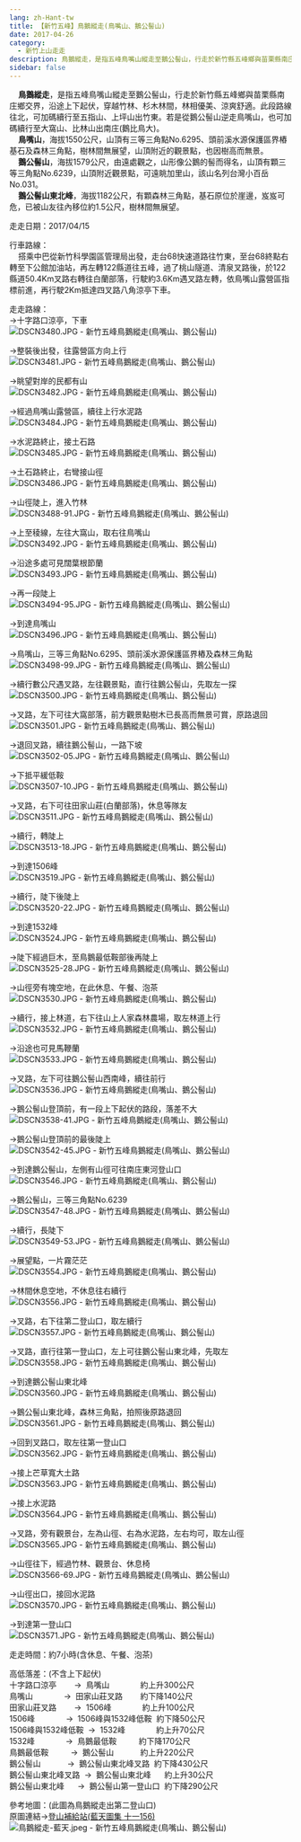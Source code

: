 ```yaml
---
lang: zh-Hant-tw
title: 【新竹五峰】鳥鵝縱走(鳥嘴山、鵝公髻山)
date: 2017-04-26
category: 
  - 新竹上山走走
description: 鳥鵝縱走，是指五峰鳥嘴山縱走至鵝公髻山，行走於新竹縣五峰鄉與苗栗縣南庄鄉交界，沿途上下起伏，穿越竹林、杉木林間，林相優美、涼爽舒適。此段路線往北，可加碼續行至五指山、上坪山出竹東。若是從鵝公髻山逆走鳥嘴山，也可加碼續行至大窩山、比林山出南庄(鵝比鳥大)。 鳥嘴山，海拔1550公尺，山頂有三等三角點No.6295、頭前溪水源保護區界樁基石及森林三角點，樹林間無展望，山頂附近的觀景點，也因樹高而無景。 鵝公髻山，海拔1579公尺，由遠處觀之，山形像公鵝的髻而得名，山頂有顆三等三角點No.6239，山頂附近觀景點，可遠眺加里山，該山名列台灣小百岳No.031。 鵝公髻山東北峰，海拔1182公尺，有顆森林三角點，基石原位於崖邊，岌岌可危，已被山友往內移位約1.5公尺，樹林間無展望。
sidebar: false
---
```


    **鳥鵝縱走**，是指五峰鳥嘴山縱走至鵝公髻山，行走於新竹縣五峰鄉與苗栗縣南庄鄉交界，沿途上下起伏，穿越竹林、杉木林間，林相優美、涼爽舒適。此段路線往北，可加碼續行至五指山、上坪山出竹東。若是從鵝公髻山逆走鳥嘴山，也可加碼續行至大窩山、比林山出南庄(鵝比鳥大)。  
    **鳥嘴山**，海拔1550公尺，山頂有三等三角點No.6295、頭前溪水源保護區界樁基石及森林三角點，樹林間無展望，山頂附近的觀景點，也因樹高而無景。  
    **鵝公髻山**，海拔1579公尺，由遠處觀之，山形像公鵝的髻而得名，山頂有顆三等三角點No.6239，山頂附近觀景點，可遠眺加里山，該山名列台灣小百岳No.031。  
    **鵝公髻山東北峰**，海拔1182公尺，有顆森林三角點，基石原位於崖邊，岌岌可危，已被山友往內移位約1.5公尺，樹林間無展望。

走走日期：2017/04/15

行車路線：  
    搭乘中巴從新竹科學園區管理局出發，走台68快速道路往竹東，至台68終點右轉至下公館加油站，再左轉122縣道往五峰，過了桃山隧道、清泉叉路後，於122縣道50.4Km叉路右轉往白蘭部落，行駛約3.6Km遇叉路左轉，依鳥嘴山露營區指標前進，再行駛2Km抵達四叉路八角涼亭下車。

走走路線：  
→十字路口涼亭，下車  
![DSCN3480.JPG - 新竹五峰鳥鵝縱走(鳥嘴山、鵝公髻山)](image/1159966732_l.jpg)

→整裝後出發，往露營區方向上行  
![DSCN3481.JPG - 新竹五峰鳥鵝縱走(鳥嘴山、鵝公髻山)](image/1159966531_l.jpg)

→眺望對岸的民都有山  
![DSCN3482.JPG - 新竹五峰鳥鵝縱走(鳥嘴山、鵝公髻山)](image/1159965418_l.jpg)

→經過鳥嘴山露營區，續往上行水泥路  
![DSCN3484.JPG - 新竹五峰鳥鵝縱走(鳥嘴山、鵝公髻山)](image/1159965237_l.jpg)

→水泥路終止，接土石路  
![DSCN3485.JPG - 新竹五峰鳥鵝縱走(鳥嘴山、鵝公髻山)](image/1159966734_l.jpg)

→土石路終止，右彎接山徑  
![DSCN3486.JPG - 新竹五峰鳥鵝縱走(鳥嘴山、鵝公髻山)](image/1159965532_l.jpg)

→山徑陡上，進入竹林  
![DSCN3488-91.JPG - 新竹五峰鳥鵝縱走(鳥嘴山、鵝公髻山)](image/1159965924_l.jpg)

→上至稜線，左往大窩山，取右往鳥嘴山  
![DSCN3492.JPG - 新竹五峰鳥鵝縱走(鳥嘴山、鵝公髻山)](image/1159965028_l.jpg)

→沿途多處可見闊葉根節蘭  
![DSCN3493.JPG - 新竹五峰鳥鵝縱走(鳥嘴山、鵝公髻山)](image/1159964728_l.jpg)

→再一段陡上  
![DSCN3494-95.JPG - 新竹五峰鳥鵝縱走(鳥嘴山、鵝公髻山)](image/1159965420_l.jpg)

→到達鳥嘴山  
![DSCN3496.JPG - 新竹五峰鳥鵝縱走(鳥嘴山、鵝公髻山)](image/1159965928_l.jpg)

→鳥嘴山，三等三角點No.6295、頭前溪水源保護區界樁及森林三角點  
![DSCN3498-99.JPG - 新竹五峰鳥鵝縱走(鳥嘴山、鵝公髻山)](image/1159965535_l.jpg)

→續行數公尺遇叉路，左往觀景點，直行往鵝公髻山，先取左一探  
![DSCN3500.JPG - 新竹五峰鳥鵝縱走(鳥嘴山、鵝公髻山)](image/1159965033_l.jpg)

→叉路，左下可往大窩部落，前方觀景點樹木已長高而無景可賞，原路退回  
![DSCN3501.JPG - 新竹五峰鳥鵝縱走(鳥嘴山、鵝公髻山)](image/1159965034_l.jpg)

→退回叉路，續往鵝公髻山，一路下坡  
![DSCN3502-05.JPG - 新竹五峰鳥鵝縱走(鳥嘴山、鵝公髻山)](image/1159965932_l.jpg)

→下抵平緩低鞍  
![DSCN3507-10.JPG - 新竹五峰鳥鵝縱走(鳥嘴山、鵝公髻山)](image/1159963830_l.jpg)

→叉路，右下可往田家山莊(白蘭部落)，休息等隊友  
![DSCN3511.JPG - 新竹五峰鳥鵝縱走(鳥嘴山、鵝公髻山)](image/1159965242_l.jpg)

→續行，轉陡上  
![DSCN3513-18.JPG - 新竹五峰鳥鵝縱走(鳥嘴山、鵝公髻山)](image/1159965934_l.jpg)

→到達1506峰  
![DSCN3519.JPG - 新竹五峰鳥鵝縱走(鳥嘴山、鵝公髻山)](image/1159964925_l.jpg)

→續行，陡下後陡上  
![DSCN3520-22.JPG - 新竹五峰鳥鵝縱走(鳥嘴山、鵝公髻山)](image/1159965245_l.jpg)

→到達1532峰  
![DSCN3524.JPG - 新竹五峰鳥鵝縱走(鳥嘴山、鵝公髻山)](image/1159964732_l.jpg)

→陡下經過巨木，至鳥鵝最低鞍部後再陡上  
![DSCN3525-28.JPG - 新竹五峰鳥鵝縱走(鳥嘴山、鵝公髻山)](image/1159966741_l.jpg)

→山徑旁有塊空地，在此休息、午餐、泡茶  
![DSCN3530.JPG - 新竹五峰鳥鵝縱走(鳥嘴山、鵝公髻山)](image/1159966537_l.jpg)

→續行，接上林道，右下往山上人家森林農場，取左林道上行  
![DSCN3532.JPG - 新竹五峰鳥鵝縱走(鳥嘴山、鵝公髻山)](image/1159965733_l.jpg)

→沿途也可見馬鞭蘭  
![DSCN3533.JPG - 新竹五峰鳥鵝縱走(鳥嘴山、鵝公髻山)](image/1159964735_l.jpg)

→叉路，左下可往鵝公髻山西南峰，續往前行  
![DSCN3536.JPG - 新竹五峰鳥鵝縱走(鳥嘴山、鵝公髻山)](image/1159966746_l.jpg)

→鵝公髻山登頂前，有一段上下起伏的路段，落差不大  
![DSCN3538-41.JPG - 新竹五峰鳥鵝縱走(鳥嘴山、鵝公髻山)](image/1159964929_l.jpg)

→鵝公髻山登頂前的最後陡上  
![DSCN3542-45.JPG - 新竹五峰鳥鵝縱走(鳥嘴山、鵝公髻山)](image/1159964930_l.jpg)

→到達鵝公髻山，左側有山徑可往南庄東河登山口  
![DSCN3546.JPG - 新竹五峰鳥鵝縱走(鳥嘴山、鵝公髻山)](image/1159965734_l.jpg)

→鵝公髻山，三等三角點No.6239  
![DSCN3547-48.JPG - 新竹五峰鳥鵝縱走(鳥嘴山、鵝公髻山)](image/1159965622_l.jpg)

→續行，長陡下  
![DSCN3549-53.JPG - 新竹五峰鳥鵝縱走(鳥嘴山、鵝公髻山)](image/1159965736_l.jpg)

→展望點，一片霧茫茫  
![DSCN3554.JPG - 新竹五峰鳥鵝縱走(鳥嘴山、鵝公髻山)](image/1159965623_l.jpg)

→林間休息空地，不休息往右續行  
![DSCN3556.JPG - 新竹五峰鳥鵝縱走(鳥嘴山、鵝公髻山)](image/1159965423_l.jpg)

→叉路，右下往第二登山口，取左續行  
![DSCN3557.JPG - 新竹五峰鳥鵝縱走(鳥嘴山、鵝公髻山)](image/1159964739_l.jpg)

→叉路，直行往第一登山口，左上可往鵝公髻山東北峰，先取左  
![DSCN3558.JPG - 新竹五峰鳥鵝縱走(鳥嘴山、鵝公髻山)](image/1159965737_l.jpg)

→到達鵝公髻山東北峰  
![DSCN3560.JPG - 新竹五峰鳥鵝縱走(鳥嘴山、鵝公髻山)](image/1159964740_l.jpg)

→鵝公髻山東北峰，森林三角點，拍照後原路退回  
![DSCN3561.JPG - 新竹五峰鳥鵝縱走(鳥嘴山、鵝公髻山)](image/1159964741_l.jpg)

→回到叉路口，取左往第一登山口  
![DSCN3562.JPG - 新竹五峰鳥鵝縱走(鳥嘴山、鵝公髻山)](image/1159964931_l.jpg)

→接上芒草寬大土路  
![DSCN3563.JPG - 新竹五峰鳥鵝縱走(鳥嘴山、鵝公髻山)](image/1159965624_l.jpg)

→接上水泥路  
![DSCN3564.JPG - 新竹五峰鳥鵝縱走(鳥嘴山、鵝公髻山)](image/1159964932_l.jpg)

→叉路，旁有觀景台，左為山徑、右為水泥路，左右均可，取左山徑  
![DSCN3565.JPG - 新竹五峰鳥鵝縱走(鳥嘴山、鵝公髻山)](image/1159965425_l.jpg)

→山徑往下，經過竹林、觀景台、休息椅  
![DSCN3566-69.JPG - 新竹五峰鳥鵝縱走(鳥嘴山、鵝公髻山)](image/1159965246_l.jpg)

→山徑出口，接回水泥路  
![DSCN3570.JPG - 新竹五峰鳥鵝縱走(鳥嘴山、鵝公髻山)](image/1159965314_l.jpg)

→到達第一登山口  
![DSCN3571.JPG - 新竹五峰鳥鵝縱走(鳥嘴山、鵝公髻山)](image/1159965428_l.jpg)

走走時間：約7小時(含休息、午餐、泡茶)

高低落差：(不含上下起伏)  
十字路口涼亭        →  鳥嘴山              約上升300公尺  
鳥嘴山              →  田家山莊叉路        約下降140公尺  
田家山莊叉路        →  1506峰              約上升100公尺  
1506峰              →  1506峰與1532峰低鞍  約下降50公尺  
1506峰與1532峰低鞍  →  1532峰              約上升70公尺  
1532峰              →  鳥鵝最低鞍          約下降170公尺  
鳥鵝最低鞍          →  鵝公髻山            約上升220公尺  
鵝公髻山            →  鵝公髻山東北峰叉路  約下降430公尺  
鵝公髻山東北峰叉路  →  鵝公髻山東北峰      約上升30公尺  
鵝公髻山東北峰      →  鵝公髻山第一登山口  約下降290公尺

參考地圖：(此圖為鳥鵝縱走出第二登山口)  
原圖連結→[登山補給站(藍天圖集 十一156)](http://59.120.215.226/thread-39911a7e-6016-e611-80c2-901b0e54a4e6.html)  
![鳥鵝縱走-藍天.jpeg - 新竹五峰鳥鵝縱走(鳥嘴山、鵝公髻山)](image/1159965943_l.jpg)